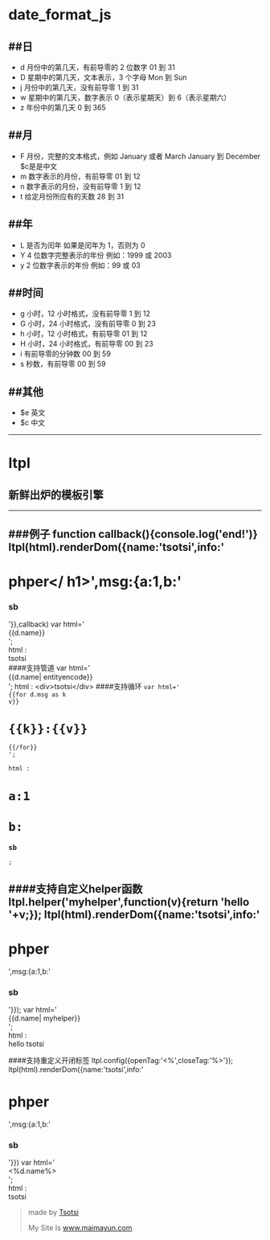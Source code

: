 date_format_js
==============




##日 
----
+  d  月份中的第几天，有前导零的 2 位数字 01 到 31  
+  D  星期中的第几天，文本表示，3 个字母 Mon 到 Sun  
+  j  月份中的第几天，没有前导零 1 到 31  
+  w  星期中的第几天，数字表示 0（表示星期天）到 6（表示星期六）
+  z  年份中的第几天 0 到 365  

##月
----
+  F  月份，完整的文本格式，例如 January 或者 March January 到 December  $c是是中文
+  m  数字表示的月份，有前导零 01 到 12
+  n  数字表示的月份，没有前导零 1 到 12  
+  t  给定月份所应有的天数 28 到 31  

##年
----
+  L  是否为闰年 如果是闰年为 1，否则为 0
+  Y  4 位数字完整表示的年份 例如：1999 或 2003  
+  y  2 位数字表示的年份 例如：99 或 03  

##时间
------
+  g  小时，12 小时格式，没有前导零 1 到 12  
+  G  小时，24 小时格式，没有前导零 0 到 23  
+  h  小时，12 小时格式，有前导零 01 到 12  
+  H  小时，24 小时格式，有前导零 00 到 23  
+  i  有前导零的分钟数 00 到 59
+  s  秒数，有前导零 00 到 59

##其他
------
+  $e   英文
+  $c   中文

----

ltpl
==============
## 新鲜出炉的模板引擎
------
###例子
 	function callback(){console.log('end!')}
	ltpl(html).renderDom({name:'tsotsi',info:'<h1>phper</	h1>',msg:{a:1,b:'<h3>sb</h3>'}},callback)
	var html='<div>{{d.name}}</div>';     
	html : 	<div>tsotsi</div>
####支持管道
	var html='<div>{{d.name| entityencode}}</div>';     	html : &lt;div&gt;tsotsi&lt;/div&gt;
####支持循环
	<code>var html='<div>{{for d.msg as k v}}<h1>{{k}}:{{v}}</h1>{{/for}}</div>';     
	html :<div><h1>a:1</h1><h1>b:<h3>sb</h3></h1></div>;</code>
------
####支持自定义helper函数
	ltpl.helper('myhelper',function(v){return 'hello '+v;});
	ltpl(html).renderDom({name:'tsotsi',info:'<h1>phper</h1>',msg:{a:1,b:'<h3>sb</h3>'}});
	var html='<div>{{d.name| myhelper}}</div>';  
	html : <div>hello tsotsi</div>
------
####支持重定义开闭标签
	ltpl.config({openTag:'<%',closeTag:'%>'});
	ltpl(html).renderDom({name:'tsotsi',info:'<h1>phper</h1>',msg:{a:1,b:'<h3>sb</h3>'}})
	var html='<div><%d.name%></div>';    
	html : <div>tsotsi</div>


>made by [Tsotsi](http://mail.tsotsi.cn)
>
>My Site Is www.maimayun.com
